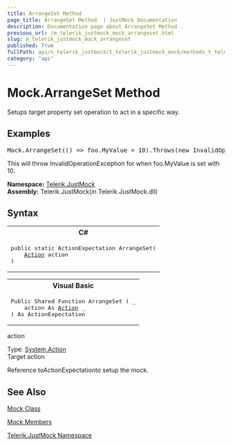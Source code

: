 ```yaml
---
title: ArrangeSet Method 
page_title: ArrangeSet Method  | JustMock Documentation
description: Documentation page about ArrangeSet Method .
previous_url: /m_telerik_justmock_mock_arrangeset.html
slug: m_telerik_justmock_mock_arrangeset
published: True
fullPath: api/n_telerik_justmock/t_telerik_justmock_mock/methods_t_telerik_justmock_mock/m_telerik_justmock_mock_arrangeset
category: "api"
---
```


# Mock.ArrangeSet Method



Setups target property set operation to act in a specific way.
## Examples



<pre xml:space="preserve">Mock.ArrangeSet(() =&gt; foo.MyValue = <span class="highlight-number">10</span>).Throws(<span class="highlight-keyword">new</span> InvalidOperationException());</pre>
This will throw InvalidOperationException for when foo.MyValue is set with 10.



 **Namespace:**  [Telerik.JustMock](n_telerik_justmock) <br> **Assembly:** Telerik.JustMock(in Telerik.JustMock.dll)
## Syntax


<div id="syntaxCodeBlocks" class="code"><span codeLanguage="CSharp"><table><tr><th>C#</th></tr><tr><td><pre xml:space="preserve"><span class="keyword">public</span> <span class="keyword">static</span> <span class="nolink">ActionExpectation</span> <span class="identifier">ArrangeSet</span>(
	<a href="https://msdn2.microsoft.com/en-us/library/bb534741" target="_blank">Action</a> <span class="parameter">action</span>
)</pre></td></tr></table></span><span codeLanguage="VisualBasicDeclaration"><table><tr><th>Visual Basic</th></tr><tr><td><pre xml:space="preserve"><span class="keyword">Public</span> <span class="keyword">Shared</span> <span class="keyword">Function</span> <span class="identifier">ArrangeSet</span> ( _
	<span class="parameter">action</span> <span class="keyword">As</span> <a href="https://msdn2.microsoft.com/en-us/library/bb534741" target="_blank">Action</a> _
) <span class="keyword">As</span> <span class="nolink">ActionExpectation</span></pre></td></tr></table></span></div>



action<br>


Type: [System.Action](bb534741) <br>Target action


Reference toActionExpectationto setup the mock.

## See Also



 [Mock Class](t_telerik_justmock_mock) 

 [Mock Members](allmembers_t_telerik_justmock_mock) 

 [Telerik.JustMock Namespace](n_telerik_justmock) 



